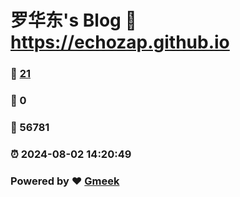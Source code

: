 # 罗华东's Blog :link: https://echozap.github.io 
### :page_facing_up: [21](https://echozap.github.io/tag.html) 
### :speech_balloon: 0 
### :hibiscus: 56781 
### :alarm_clock: 2024-08-02 14:20:49 
### Powered by :heart: [Gmeek](https://github.com/Meekdai/Gmeek)
